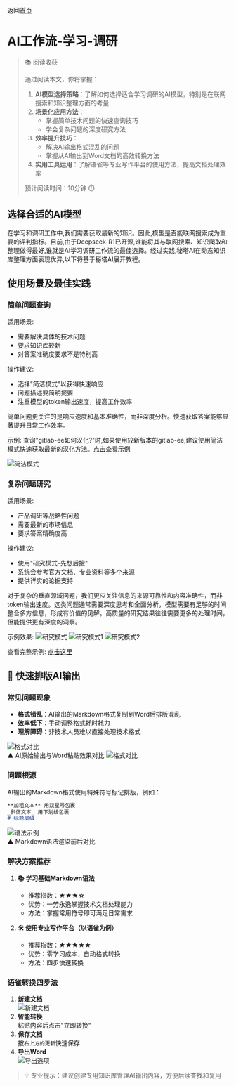 返回[首页](./index.md)

# AI工作流-学习-调研

> 📚 阅读收获
> 
> 通过阅读本文，你将掌握：
> 1. **AI模型选择策略**：了解如何选择适合学习调研的AI模型，特别是在联网搜索和知识整理方面的考量
> 2. **场景化应用方法**：
>    - 掌握简单技术问题的快速查询技巧
>    - 学会复杂问题的深度研究方法
> 3. **效率提升技巧**：
>    - 解决AI输出格式混乱的问题
>    - 掌握从AI输出到Word文档的高效转换方法
> 4. **实用工具运用**：了解语雀等专业写作平台的使用方法，提高文档处理效率
>
> 预计阅读时间：10分钟 ⏱️

## 选择合适的AI模型

在学习和调研工作中,我们需要获取最新的知识。因此,模型是否能联网搜索成为重要的评判指标。目前,由于Deepseek-R1已开源,谁能将其与联网搜索、知识爬取和整理做得最好,谁就是AI学习调研工作流的最佳选择。经过实践,秘塔AI在动态知识库整理方面表现优异,以下将基于秘塔AI展开教程。

## 使用场景及最佳实践

### 简单问题查询
适用场景:
- 需要解决具体的技术问题
- 要求知识库较新
- 对答案准确度要求不是特别高

操作建议:
- 选择"简洁模式"以获得快速响应
- 问题描述要简明扼要
- 注重模型的token输出速度，提高工作效率

简单问题更关注的是响应速度和基本准确性，而非深度分析。快速获取答案能够显著提升日常工作效率。

示例:
查询"gitlab-ee如何汉化?"时,如果使用较新版本的gitlab-ee,建议使用简洁模式快速获取最新的汉化方法。[点击查看示例](https://metaso.cn/search/8582550148633821184?q=gitlab-ee%E6%B1%89%E5%8C%96)

![简洁模式](./images/meta-简洁模式.png)

### 复杂问题研究
适用场景:
- 产品调研等战略性问题
- 需要最新的市场信息
- 要求答案精确度高

操作建议:
- 使用"研究模式-先想后搜"
- 系统会参考官方文档、专业资料等多个来源
- 提供详实的论据支持

对于复杂的垂直领域问题，我们更应关注信息的来源可靠性和内容准确性，而非token输出速度。这类问题通常需要深度思考和全面分析，模型需要有足够的时间整合多方信息，形成有价值的见解。高质量的研究结果往往需要更多的处理时间，但能提供更有深度的洞察。

示例效果:
![研究模式](./images/meta-研究模式.png)
![研究模式1](./images/meta-研究模式1.png)
![研究模式2](./images/meta-研究模式2.png)

查看完整示例: [点击这里](https://metaso.cn/s/wPcU1BC)

## 🚀 快速排版AI输出

### 常见问题现象
- **格式错乱**：AI输出的Markdown格式复制到Word后排版混乱
- **效率低下**：手动调整格式耗时耗力
- **理解障碍**：非技术人员难以直接处理技术格式

![格式对比](images/AI输出格式不工整.png)  
▲ AI原始输出与Word粘贴效果对比
![格式对比](./images/word中格式不工整.png)
### 问题根源
AI输出的Markdown格式使用特殊符号标记排版，例如：
```markdown
**加粗文本** 用双星号包裹
_斜体文本_ 用下划线包裹
# 标题层级
```

![语法示例](images/markdown加粗.png)  
▲ Markdown语法渲染前后对比

### 解决方案推荐
1. **📚 学习基础Markdown语法**
   - 推荐指数：★★★☆
   - 优势：一劳永逸掌握技术文档处理能力
   - 方法：掌握常用符号即可满足日常需求

2. **🛠️ 使用专业写作平台（以语雀为例）**
   - 推荐指数：★★★★★
   - 优势：零学习成本，自动格式转换
   - 方法：四步快速转换

### 语雀转换四步法
1. **新建文档**  
   ![新建文档](images/导入AI内容.png)
2. **智能转换**  
   粘贴内容后点击"立即转换"
3. **保存文档**  
   按`右上方的更新`快速保存
4. **导出Word**  
   ![导出选项](images/导出为其他格式.png)

> 💡 专业提示：建议创建专用知识库管理AI输出内容，方便后续查找和复用

